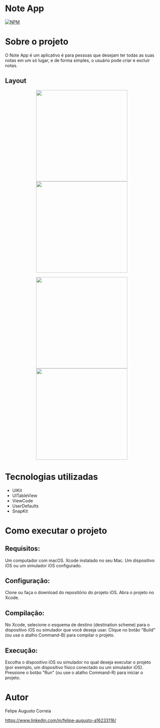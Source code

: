# Note App
[![NPM](https://img.shields.io/npm/l/react)](https://github.com/devsuperior/sds1-wmazoni/blob/master/LICENSE) 

# Sobre o projeto
O Note App é um aplicativo é para pessoas que desejam ter todas as suas notas em um só lugar, e de forma simples, o usuário pode criar e excluir notas.

## Layout
<p align="center">
  <img src="https://user-images.githubusercontent.com/107811979/235204395-c2887c6f-246a-482d-91f5-905a7a267e7a.png" width="300" />
  <img src="https://user-images.githubusercontent.com/107811979/235204829-5b1837aa-a42a-4fa0-bdff-d8bf3ddb085f.png" width="300" />
</p>

<p align="center">
  <img src="https://user-images.githubusercontent.com/107811979/235204892-409d7745-3cd3-4cfe-b94e-47db506036f0.png" width="300" />
  <img src="https://user-images.githubusercontent.com/107811979/235204962-8c5ade84-a709-4055-88e6-96d633615c65.png" width="300" />
</p>

# Tecnologias utilizadas
- UIKit
- UITableView
- ViewCode
- UserDefaults
- SnapKit 

# Como executar o projeto
## Requisitos:

Um computador com macOS.
Xcode instalado no seu Mac.
Um dispositivo iOS ou um simulador iOS configurado.

## Configuração:
Clone ou faça o download do repositório do projeto iOS.
Abra o projeto no Xcode.

## Compilação:
No Xcode, selecione o esquema de destino (destination scheme) para o dispositivo iOS ou simulador que você deseja usar.
Clique no botão "Build" (ou use o atalho Command-B) para compilar o projeto.

## Execução:
Escolha o dispositivo iOS ou simulador no qual deseja executar o projeto (por exemplo, um dispositivo físico conectado ou um simulador iOS).
Pressione o botão "Run" (ou use o atalho Command-R) para iniciar o projeto.

# Autor

Felipe Augusto Correia

https://www.linkedin.com/in/felipe-augusto-a16233116/

